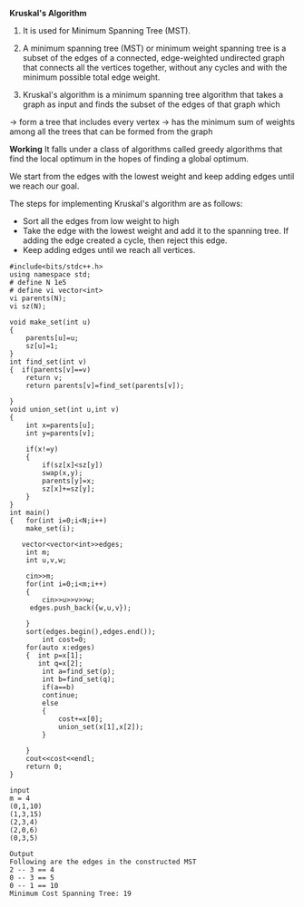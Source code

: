 **Kruskal's Algorithm**

1. It is used for Minimum Spanning Tree (MST).

2. A minimum spanning tree (MST) or minimum weight spanning tree is a subset of the edges of a connected, edge-weighted undirected graph that connects all the vertices together, without any cycles and with the minimum possible total edge weight.

3. Kruskal's algorithm is a minimum spanning tree algorithm that takes a graph as input and finds the subset of the edges of that graph which

-> form a tree that includes every vertex
-> has the minimum sum of weights among all the trees that can be formed from the graph


**Working**
It falls under a class of algorithms called greedy algorithms that find the local optimum in the hopes of finding a global optimum.

We start from the edges with the lowest weight and keep adding edges until we reach our goal.

The steps for implementing Kruskal's algorithm are as follows:

* Sort all the edges from low weight to high
* Take the edge with the lowest weight and add it to the spanning tree. If adding the edge created a cycle, then reject this edge.
* Keep adding edges until we reach all vertices.


```
#include<bits/stdc++.h>
using namespace std;
# define N 1e5
# define vi vector<int>
vi parents(N);
vi sz(N);

void make_set(int u)
{
	parents[u]=u;
	sz[u]=1;
}
int find_set(int v)
{  if(parents[v]==v)
    return v;
    return parents[v]=find_set(parents[v]);
	
}
void union_set(int u,int v)
{
	int x=parents[u];
	int y=parents[v];
	
	if(x!=y)
	{
		if(sz[x]<sz[y])
		swap(x,y);
		parents[y]=x;
		sz[x]+=sz[y];
	}
}
int main()
{   for(int i=0;i<N;i++) 
    make_set(i);
   
   vector<vector<int>>edges;
	int m;
	int u,v,w;

	cin>>m;
	for(int i=0;i<m;i++)
	{
		cin>>u>>v>>w;
     edges.push_back({w,u,v});
		
	}
	sort(edges.begin(),edges.end());
		int cost=0;
    for(auto x:edges)
    {  int p=x[1];
       int q=x[2];
    	int a=find_set(p);
    	int b=find_set(q);
    	if(a==b)
    	continue;
    	else
    	{
    		cost+=x[0];
    		union_set(x[1],x[2]);
		}
		
	}
    cout<<cost<<endl;
	return 0;
}
```

```
input 
m = 4
(0,1,10)
(1,3,15)
(2,3,4)
(2,0,6)
(0,3,5)
```

```
Output
Following are the edges in the constructed MST
2 -- 3 == 4
0 -- 3 == 5
0 -- 1 == 10
Minimum Cost Spanning Tree: 19
```